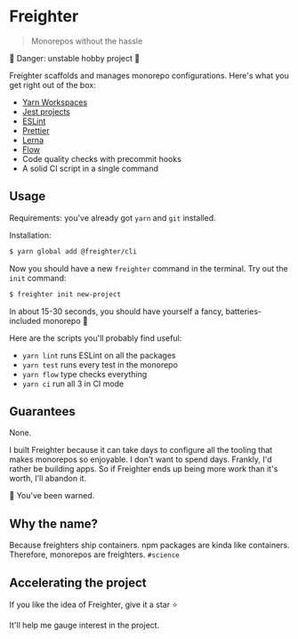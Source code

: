 # Freighter
> Monorepos without the hassle

:construction: Danger: unstable hobby project :construction:

Freighter scaffolds and manages monorepo configurations. Here's what you get right out of the box:
- [Yarn Workspaces](https://yarnpkg.com/en/docs/workspaces)
- [Jest projects](https://jestjs.io/docs/en/configuration.html#projects-array-string-projectconfig)
- [ESLint](https://eslint.org/)
- [Prettier](https://prettier.io/)
- [Lerna](https://lernajs.io/)
- [Flow](https://flow.org/)
- Code quality checks with precommit hooks
- A solid CI script in a single command

## Usage
Requirements: you've already got `yarn` and `git` installed.

Installation:
```bash
$ yarn global add @freighter/cli
```

Now you should have a new `freighter` command in the terminal. Try out the `init` command:

```bash
$ freighter init new-project
```

In about 15-30 seconds, you should have yourself a fancy, batteries-included monorepo :tada:

Here are the scripts you'll probably find useful:
- `yarn lint` runs ESLint on all the packages
- `yarn test` runs every test in the monorepo
- `yarn flow` type checks everything
- `yarn ci` run all 3 in CI mode

## Guarantees
None.

I built Freighter because it can take days to configure all the tooling that makes monorepos so enjoyable. I don't want to spend days. Frankly, I'd rather be building apps. So if Freighter ends up being more work than it's worth, I'll abandon it.

:dragon: You've been warned.

## Why the name?
Because freighters ship containers. npm packages are kinda like containers. Therefore, monorepos are freighters. `#science`

## Accelerating the project
If you like the idea of Freighter, give it a star :star:

It'll help me gauge interest in the project.
